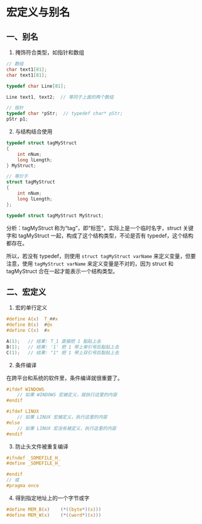 # 宏定义与别名

## 一、别名

1. 掩饰符合类型，如指针和数组

```c
// 数组
char text1[81];
char text1[81];

typedef char Line[81];

Line text1, text2;  // 等同于上面的两个数组

// 指针
typedef char *pStr;  // typedef char* pStr;
pStr p1;
```

2. 与结构结合使用

```c
typedef struct tagMyStruct
{
    int nNum;
    long lLength;
} MyStruct;

// 等价于
struct tagMyStruct
{
    int nNum;
    long lLength;
};

typedef struct tagMyStruct MyStruct; 
```

分析：tagMyStruct 称为“tag”，即“标签”，实际上是一个临时名字，struct 关键字和 tagMyStruct 一起，构成了这个结构类型，不论是否有 typedef，这个结构都存在。

所以，若没有 typedef，则使用 `struct tagMyStruct varName` 来定义变量，但要注意，使用 `tagMyStruct varName` 来定义变量是不对的，因为 struct 和 tagMyStruct 合在一起才能表示一个结构类型。

## 二、宏定义

1. 宏的单行定义

```c
#define A(x)  T_##x
#define B(x)  #@x
#define C(x)  #x

A(1);   // 结果: T_1 直接把 1 黏贴上去
B(1);   // 结果: '1' 把 1 带上单引号后黏贴上去
C(1);   // 结果: "1" 把 1 带上双引号后黏贴上去
```

2. 条件编译

在跨平台和系统的软件里，条件编译就很重要了。

```c
#ifdef WINDOWS
    // 如果 WINDOWS 宏被定义，就执行这里的内容
#endif

#ifdef LINUX
    // 如果 LINUX 宏被定义，执行这里的内容
#else
    // 如果 LINUX 宏没有被定义，执行这里的内容
#endif
```

3. 防止头文件被重复编译

```c
#ifndef _SOMEFILE_H_
#define _SOMEFILE_H_

#endif
// 或
#pragma once
```

4. 得到指定地址上的一个字节或字

```c
#define MEM_B(x)    (*((byte*)(x)))
#define MEM_W(x)    (*((word*)(x)))
```

